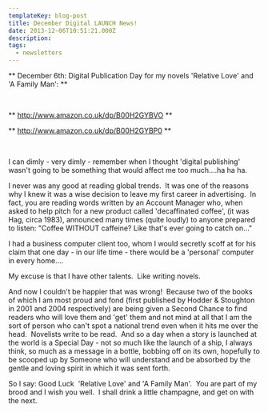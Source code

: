 ```yaml
---
templateKey: blog-post
title: December Digital LAUNCH News!
date: 2013-12-06T10:51:21.000Z
description: 
tags: 
  - newsletters
---
```


** December 6th: Digital Publication Day for my novels 'Relative Love' and 'A Family Man': **

&nbsp;

** <a href="http://www.amazon.co.uk/dp/B00H2GYBVO">http://www.amazon.co.uk/dp/B00H2GYBVO **</strong>

** <a href="http://www.amazon.co.uk/dp/B00H2GYBP0">http://www.amazon.co.uk/dp/B00H2GYBP0 **</strong>

&nbsp;

I can dimly - very dimly - remember when I thought 'digital publishing' wasn't going to be something that would affect me too much....ha ha ha.

I never was any good at reading global trends.  It was one of the reasons why I knew it was a wise decision to leave my first career in advertising.  In fact, you are reading words written by an Account Manager who, when asked to help pitch for a new product called 'decaffinated coffee', (it was Hag, circa 1983), announced many times (quite loudly) to anyone prepared to listen: "Coffee WITHOUT caffeine? Like that's ever going to catch on..."

I had a business computer client too, whom I would secretly scoff at for his claim that one day - in our life time - there would be a 'personal' computer in every home....

My excuse is that I have other talents.  Like writing novels.

And now I couldn't be happier that was wrong!  Because two of the books of which I am most proud and fond (first published by Hodder &amp; Stoughton in 2001 and 2004 respectively) are being given a Second Chance to find readers who will love them and 'get' them and not mind at all that I am the sort of person who can't spot a national trend even when it hits me over the head.  Novelists write to be read.  And so a day when a story is launched at the world is a Special Day - not so much like the launch of a ship, I always think, so much as a message in a bottle, bobbing off on its own, hopefully to be scooped up by Someone who will understand and be absorbed by the gentle and loving spirit in which it was sent forth.

So I say: Good Luck  'Relative Love' and 'A Family Man'.  You are part of my brood and I wish you well.  I shall drink a little champagne, and get on with the next.

&nbsp;
